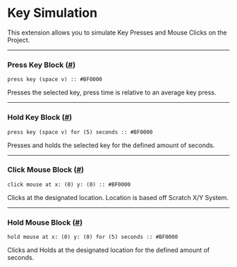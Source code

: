 # Key Simulation

This extension allows you to simulate Key Presses and Mouse Clicks on the Project.

<hr>

<h3 id="press_key">Press Key Block <span class="heading-link">(<a href="#press_key">#</a>)</span></h3>

```scratch
press key (space v) :: #BF0000
```

Presses the selected key, press time is relative to an average key press.

<hr>

<h3 id="hold_key">Hold Key Block <span class="heading-link">(<a href="#hold_key">#</a>)</span></h3>

```scratch
press key (space v) for (5) seconds :: #BF0000
```

Presses and holds the selected key for the defined amount of seconds.

<hr>

<h3 id="click_mouse">Click Mouse Block <span class="heading-link">(<a href="#click_mouse">#</a>)</span></h3>

```scratch
click mouse at x: (0) y: (0) :: #BF0000
```

Clicks at the designated location. Location is based off Scratch X/Y System.

<hr>

<h3 id="hold_mouse">Hold Mouse Block <span class="heading-link">(<a href="#hold_mouse">#</a>)</span></h3>

```scratch
hold mouse at x: (0) y: (0) for (5) seconds :: #BF0000
```

Clicks and Holds at the designated location for the defined amount of seconds.